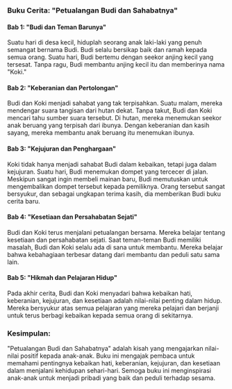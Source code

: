 ### Buku Cerita: "Petualangan Budi dan Sahabatnya"

#### Bab 1: "Budi dan Teman Barunya"

Suatu hari di desa kecil, hiduplah seorang anak laki-laki yang penuh semangat bernama Budi. Budi selalu bersikap baik dan ramah kepada semua orang. Suatu hari, Budi bertemu dengan seekor anjing kecil yang tersesat. Tanpa ragu, Budi membantu anjing kecil itu dan memberinya nama "Koki."

#### Bab 2: "Keberanian dan Pertolongan"

Budi dan Koki menjadi sahabat yang tak terpisahkan. Suatu malam, mereka mendengar suara tangisan dari hutan dekat. Tanpa takut, Budi dan Koki mencari tahu sumber suara tersebut. Di hutan, mereka menemukan seekor anak beruang yang terpisah dari ibunya. Dengan keberanian dan kasih sayang, mereka membantu anak beruang itu menemukan ibunya.

#### Bab 3: "Kejujuran dan Penghargaan"

Koki tidak hanya menjadi sahabat Budi dalam kebaikan, tetapi juga dalam kejujuran. Suatu hari, Budi menemukan dompet yang tercecer di jalan. Meskipun sangat ingin membeli mainan baru, Budi memutuskan untuk mengembalikan dompet tersebut kepada pemiliknya. Orang tersebut sangat bersyukur, dan sebagai ungkapan terima kasih, dia memberikan Budi buku cerita baru.

#### Bab 4: "Kesetiaan dan Persahabatan Sejati"

Budi dan Koki terus menjalani petualangan bersama. Mereka belajar tentang kesetiaan dan persahabatan sejati. Saat teman-teman Budi memiliki masalah, Budi dan Koki selalu ada di sana untuk membantu. Mereka belajar bahwa kebahagiaan terbesar datang dari membantu dan peduli satu sama lain.

#### Bab 5: "Hikmah dan Pelajaran Hidup"

Pada akhir cerita, Budi dan Koki menyadari bahwa kebaikan hati, keberanian, kejujuran, dan kesetiaan adalah nilai-nilai penting dalam hidup. Mereka bersyukur atas semua pelajaran yang mereka pelajari dan berjanji untuk terus berbagi kebaikan kepada semua orang di sekitarnya.

### Kesimpulan:

"Petualangan Budi dan Sahabatnya" adalah kisah yang mengajarkan nilai-nilai positif kepada anak-anak. Buku ini mengajak pembaca untuk memahami pentingnya kebaikan hati, keberanian, kejujuran, dan kesetiaan dalam menjalani kehidupan sehari-hari. Semoga buku ini menginspirasi anak-anak untuk menjadi pribadi yang baik dan peduli terhadap sesama.
